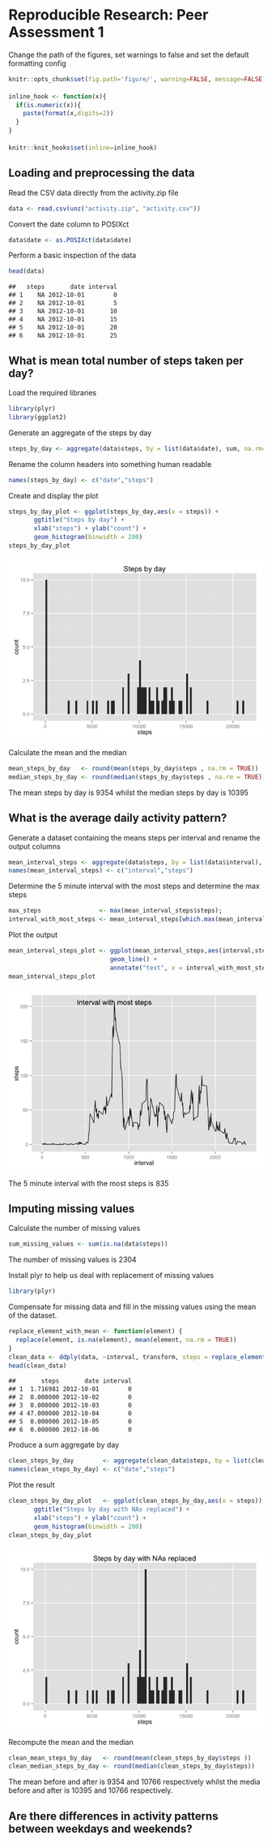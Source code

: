 # Reproducible Research: Peer Assessment 1

Change the path of the figures, set warnings to false and set the default formatting config

```r
knitr::opts_chunk$set(fig.path='figure/', warning=FALSE, message=FALSE)

inline_hook <- function(x){
  if(is.numeric(x)){
    paste(format(x,digits=2))
  }
}

knitr::knit_hooks$set(inline=inline_hook)
```

## Loading and preprocessing the data

Read the CSV data directly from the activity.zip file

```r
data <- read.csv(unz("activity.zip", "activity.csv"))
```

Convert the date column to POSIXct

```r
data$date <- as.POSIXct(data$date)
```

Perform a basic inspection of the data

```r
head(data)
```

```
##   steps       date interval
## 1    NA 2012-10-01        0
## 2    NA 2012-10-01        5
## 3    NA 2012-10-01       10
## 4    NA 2012-10-01       15
## 5    NA 2012-10-01       20
## 6    NA 2012-10-01       25
```


## What is mean total number of steps taken per day?

Load the required libraries

```r
library(plyr)
library(ggplot2)
```

Generate an aggregate of the steps by day

```r
steps_by_day <- aggregate(data$steps, by = list(data$date), sum, na.rm=TRUE) 
```

Rename the column headers into something human readable

```r
names(steps_by_day) <- c("date","steps")
```

Create and display the plot

```r
steps_by_day_plot <- ggplot(steps_by_day,aes(x = steps)) +
       ggtitle("Steps by day") +
       xlab("steps") + ylab("count") +
       geom_histogram(binwidth = 200)
steps_by_day_plot
```

![](figure/unnamed-chunk-7-1.png) 

Calculate the mean and the median

```r
mean_steps_by_day   <- round(mean(steps_by_day$steps , na.rm = TRUE))
median_steps_by_day <- round(median(steps_by_day$steps , na.rm = TRUE))
```
The mean steps by day is 9354 whilst the median steps by day is 10395

## What is the average daily activity pattern?


Generate a dataset containing the means steps per interval and rename the output columns

```r
mean_interval_steps <- aggregate(data$steps, by = list(data$interval), mean, na.rm=TRUE)
names(mean_interval_steps) <- c("interval","steps")
```

Determine the 5 minute interval with the most steps and determine the max steps

```r
max_steps                <- max(mean_interval_steps$steps);
interval_with_most_steps <- mean_interval_steps[which.max(mean_interval_steps$steps),c("interval")]
```

Plot the output

```r
mean_interval_steps_plot <- ggplot(mean_interval_steps,aes(interval,steps)) + 
                            geom_line() + 
                            annotate("text", x = interval_with_most_steps, y= max_steps, label = "Interval with most steps")
mean_interval_steps_plot 
```

![](figure/unnamed-chunk-11-1.png) 

The 5 minute interval with the most steps is 835

## Imputing missing values

Calculate the number of missing values

```r
sum_missing_values <- sum(is.na(data$steps))
```
The number of missing values is 2304

Install plyr to help us deal with replacement of missing values

```r
library(plyr)
```

Compensate for missing data and fill in the missing values using the mean of the dataset. 

```r
replace_element_with_mean <- function(element) {
  replace(element, is.na(element), mean(element, na.rm = TRUE))
}
clean_data <- ddply(data, ~interval, transform, steps = replace_element_with_mean(steps))
head(clean_data)
```

```
##       steps       date interval
## 1  1.716981 2012-10-01        0
## 2  0.000000 2012-10-02        0
## 3  0.000000 2012-10-03        0
## 4 47.000000 2012-10-04        0
## 5  0.000000 2012-10-05        0
## 6  0.000000 2012-10-06        0
```


Produce a sum aggregate by day

```r
clean_steps_by_day        <- aggregate(clean_data$steps, by = list(clean_data$date), sum) 
names(clean_steps_by_day) <- c("date","steps")
```

Plot the result

```r
clean_steps_by_day_plot   <- ggplot(clean_steps_by_day,aes(x = steps)) +
       ggtitle("Steps by day with NAs replaced") +
       xlab("steps") + ylab("count") +
       geom_histogram(binwidth = 200)
clean_steps_by_day_plot
```

![](figure/unnamed-chunk-16-1.png) 

Recompute the mean and the median

```r
clean_mean_steps_by_day   <- round(mean(clean_steps_by_day$steps ))
clean_median_steps_by_day <- round(median(clean_steps_by_day$steps))
```

The mean before and after is 9354 and 10766 respectively whilst the media before and after is 10395 and 10766 respectively.

## Are there differences in activity patterns between weekdays and weekends?
